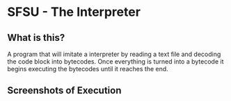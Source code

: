 <h1 allign="center"> SFSU - The Interpreter</h1>
<h2 allign="center">What is this?</h2>
<p allign="center">
A program that will imitate a interpreter by reading a text file and decoding the code block into bytecodes. Once everything is turned into a bytecode it begins executing the bytecodes until it reaches the end.  
</p>
<h2 allign ="center">Screenshots of Execution</h2>
